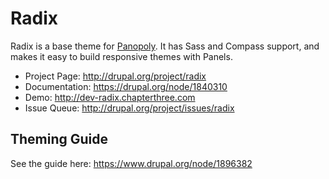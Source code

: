 # Radix

Radix is a base theme for [Panopoly](http://drupal.org/project/panopoly). It has Sass and Compass support, and makes it easy to build responsive themes with Panels.

* Project Page:   http://drupal.org/project/radix
* Documentation:  https://drupal.org/node/1840310
* Demo:           http://dev-radix.chapterthree.com
* Issue Queue:    http://drupal.org/project/issues/radix

## Theming Guide

See the guide here: https://www.drupal.org/node/1896382

